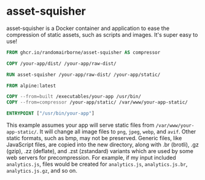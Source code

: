 # asset-squisher

asset-squisher is a Docker container and application to
ease the compression of static assets, such as scripts and
images. It's super easy to use!

```dockerfile
FROM ghcr.io/randomairborne/asset-squisher AS compressor

COPY /your-app/dist/ /your-app/raw-dist/

RUN asset-squisher /your-app/raw-dist/ /your-app/static/

FROM alpine:latest

COPY --from=built /executables/your-app /usr/bin/
COPY --from=compressor /your-app/static/ /var/www/your-app-static/

ENTRYPOINT ["/usr/bin/your-app"]
```

This example assumes your app will serve static files from
`/var/www/your-app-static/`. It will change all image files
to `png`, `jpeg`, `webp`, and `avif`. Other static formats, such as
bmp, may not be preserved. Generic files, like JavaScript files,
are copied into the new directory, along with .br (brotli),
.gz (gzip), .zz (deflate), and .zst (zstandard) variants which
are used by some web servers for precompression. For example,
if my input included `analytics.js`, files would be created for
`analytics.js`, `analytics.js.br`, `analytics.js.gz`, and so on.